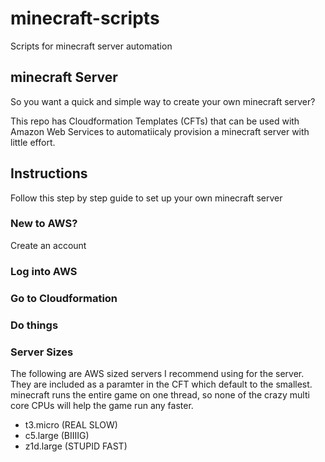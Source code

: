 # minecraft-scripts
Scripts for minecraft server automation

## minecraft Server
So you want a quick and simple way to create your own minecraft server?

This repo has Cloudformation Templates (CFTs) that can be used with Amazon Web Services to automatiicaly provision a minecraft server with little effort.

## Instructions

Follow this step by step guide to set up your own minecraft server

### New to AWS?

Create an account

### Log into AWS

### Go to Cloudformation

### Do things

### Server Sizes

The following are AWS sized servers I recommend using for the server. They are included as a paramter in the CFT which default to the smallest.
minecraft runs the entire game on one thread, so none of the crazy multi core CPUs will help the game run any faster.

* t3.micro (REAL SLOW)
* c5.large (BIIIIG)
* z1d.large (STUPID FAST)